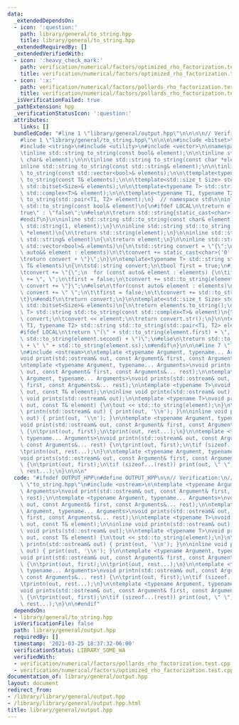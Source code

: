 ```yaml
---
data:
  _extendedDependsOn:
  - icon: ':question:'
    path: library/general/to_string.hpp
    title: library/general/to_string.hpp
  _extendedRequiredBy: []
  _extendedVerifiedWith:
  - icon: ':heavy_check_mark:'
    path: verification/numerical/factors/optimized_rho_factorization.test.cpp
    title: verification/numerical/factors/optimized_rho_factorization.test.cpp
  - icon: ':x:'
    path: verification/numerical/factors/pollards_rho_factorization.test.cpp
    title: verification/numerical/factors/pollards_rho_factorization.test.cpp
  _isVerificationFailed: true
  _pathExtension: hpp
  _verificationStatusIcon: ':question:'
  attributes:
    links: []
  bundledCode: "#line 1 \"library/general/output.hpp\"\n\n\n\n// Verification:\n//\n\
    #line 1 \"library/general/to_string.hpp\"\n\n\n\n#include <bitset>\n#include <complex>\n\
    #include <string>\n#include <utility>\n#include <vector>\n\nnamespace std\n{\n\
    \tinline std::string to_string(const bool& element);\n\n\tinline std::string to_string(const\
    \ char& element);\n\n\tinline std::string to_string(const char *element);\n\n\t\
    inline std::string to_string(const std::string& element);\n\n\tinline std::string\
    \ to_string(const std::vector<bool>& elements);\n\n\ttemplate<typename T> std::string\
    \ to_string(const T& elements);\n\n\ttemplate<std::size_t Size> std::string to_string(const\
    \ std::bitset<Size>& elements);\n\n\ttemplate<typename T> std::string to_string(const\
    \ std::complex<T>& element);\n\n\ttemplate<typename T1, typename T2> std::string\
    \ to_string(std::pair<T1, T2> element);\n}  // namespace std\n\ninline std::string\
    \ std::to_string(const bool& element)\n{\n#ifdef LOCAL\n\treturn element ? \"\
    true\" : \"false\";\n#else\n\treturn std::string{static_cast<char>('0' + element)};\n\
    #endif\n}\n\ninline std::string std::to_string(const char& element)\n{\n\treturn\
    \ std::string(1, element);\n}\n\ninline std::string std::to_string(const char\
    \ *element)\n{\n\treturn std::string(element);\n}\n\ninline std::string std::to_string(const\
    \ std::string& element)\n{\n\treturn element;\n}\n\ninline std::string std::to_string(const\
    \ std::vector<bool>& elements)\n{\n\tstd::string convert = \"{\";\n\tfor(const\
    \ auto&& element : elements)\n\t\tconvert += static_cast<char>('0' + element);\n\
    \treturn convert + \"}\";\n}\n\ntemplate<typename T> std::string std::to_string(const\
    \ T& elements)\n{\n\tstd::string convert;\n\tbool first = true;\n#ifdef LOCAL\n\
    \tconvert += \"{\";\n  for (const auto& element : elements) {\n\tif (!first) convert\
    \ += \", \";\n\tfirst = false;\n\tconvert += std::to_string(element);\n  }\n \
    \ convert += \"}\";\n#else\n\tfor(const auto& element : elements)\n\t{\n\t\tif(!first)\
    \ convert += \" \";\n\t\tfirst = false;\n\t\tconvert += std::to_string(element);\n\
    \t}\n#endif\n\treturn convert;\n}\n\ntemplate<std::size_t Size> std::string std::to_string(const\
    \ std::bitset<Size>& elements)\n{\n\treturn elements.to_string();\n}\n\ntemplate<typename\
    \ T> std::string std::to_string(const std::complex<T>& element)\n{\n\tstd::stringstream\
    \ convert;\n\tconvert << element;\n\treturn convert.str();\n}\n\ntemplate<typename\
    \ T1, typename T2> std::string std::to_string(std::pair<T1, T2> element)\n{\n\
    #ifdef LOCAL\n\treturn \"(\" + std::to_string(element.first) + \", \" +\n\t\t\
    \ std::to_string(element.second) + \")\";\n#else\n\treturn std::to_string(element.ff)\
    \ + \" \" + std::to_string(element.ss);\n#endif\n}\n\n\n#line 7 \"library/general/output.hpp\"\
    \n#include <ostream>\n\ntemplate <typename Argument, typename... Arguments>\n\
    void print(std::ostream& out, const Argument& first, const Arguments&... rest);\n\
    \ntemplate <typename Argument, typename... Arguments>\nvoid printn(std::ostream&\
    \ out, const Argument& first, const Arguments&... rest);\n\ntemplate <typename\
    \ Argument, typename... Arguments>\nvoid prints(std::ostream& out, const Argument&\
    \ first, const Arguments&... rest);\n\ntemplate <typename T>\nvoid print(std::ostream&\
    \ out, const T& element);\n\ninline void printn(std::ostream& out);\n\ninline\
    \ void prints(std::ostream& out);\n\ntemplate <typename T>\nvoid print(std::ostream&\
    \ out, const T& element) {\n\tout << std::to_string(element);\n}\n\ninline void\
    \ printn(std::ostream& out) { print(out, '\\n'); }\n\ninline void prints(std::ostream&\
    \ out) { print(out, '\\n'); }\n\ntemplate <typename Argument, typename... Arguments>\n\
    void print(std::ostream& out, const Argument& first, const Arguments&... rest)\
    \ {\n\tprint(out, first);\n\tprint(out, rest...);\n}\n\ntemplate <typename Argument,\
    \ typename... Arguments>\nvoid printn(std::ostream& out, const Argument& first,\
    \ const Arguments&... rest) {\n\tprint(out, first);\n\tif (sizeof...(rest)) prints(out);\n\
    \tprintn(out, rest...);\n}\n\ntemplate <typename Argument, typename... Arguments>\n\
    void prints(std::ostream& out, const Argument& first, const Arguments&... rest)\
    \ {\n\tprint(out, first);\n\tif (sizeof...(rest)) print(out, \" \");\n\tprints(out,\
    \ rest...);\n}\n\n\n"
  code: "#ifndef OUTPUT_HPP\n#define OUTPUT_HPP\n\n// Verification:\n//\n#include\
    \ \"to_string.hpp\"\n#include <ostream>\n\ntemplate <typename Argument, typename...\
    \ Arguments>\nvoid print(std::ostream& out, const Argument& first, const Arguments&...\
    \ rest);\n\ntemplate <typename Argument, typename... Arguments>\nvoid printn(std::ostream&\
    \ out, const Argument& first, const Arguments&... rest);\n\ntemplate <typename\
    \ Argument, typename... Arguments>\nvoid prints(std::ostream& out, const Argument&\
    \ first, const Arguments&... rest);\n\ntemplate <typename T>\nvoid print(std::ostream&\
    \ out, const T& element);\n\ninline void printn(std::ostream& out);\n\ninline\
    \ void prints(std::ostream& out);\n\ntemplate <typename T>\nvoid print(std::ostream&\
    \ out, const T& element) {\n\tout << std::to_string(element);\n}\n\ninline void\
    \ printn(std::ostream& out) { print(out, '\\n'); }\n\ninline void prints(std::ostream&\
    \ out) { print(out, '\\n'); }\n\ntemplate <typename Argument, typename... Arguments>\n\
    void print(std::ostream& out, const Argument& first, const Arguments&... rest)\
    \ {\n\tprint(out, first);\n\tprint(out, rest...);\n}\n\ntemplate <typename Argument,\
    \ typename... Arguments>\nvoid printn(std::ostream& out, const Argument& first,\
    \ const Arguments&... rest) {\n\tprint(out, first);\n\tif (sizeof...(rest)) prints(out);\n\
    \tprintn(out, rest...);\n}\n\ntemplate <typename Argument, typename... Arguments>\n\
    void prints(std::ostream& out, const Argument& first, const Arguments&... rest)\
    \ {\n\tprint(out, first);\n\tif (sizeof...(rest)) print(out, \" \");\n\tprints(out,\
    \ rest...);\n}\n\n#endif"
  dependsOn:
  - library/general/to_string.hpp
  isVerificationFile: false
  path: library/general/output.hpp
  requiredBy: []
  timestamp: '2021-03-25 18:37:32-06:00'
  verificationStatus: LIBRARY_SOME_WA
  verifiedWith:
  - verification/numerical/factors/pollards_rho_factorization.test.cpp
  - verification/numerical/factors/optimized_rho_factorization.test.cpp
documentation_of: library/general/output.hpp
layout: document
redirect_from:
- /library/library/general/output.hpp
- /library/library/general/output.hpp.html
title: library/general/output.hpp
---
```

